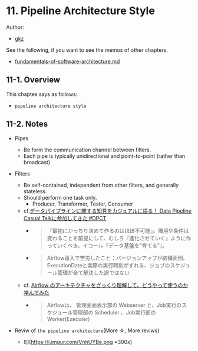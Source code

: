 # 11. Pipeline Architecture Style

Author:
  - [gkz](https://twitter.com/gkzvoice)

See the following, if you want to see the memos of other chapters.
  - [fundamentals-of-software-architecture.md](../fundamentals-of-software-architecture.md)


## 11-1. Overview

This chaptes says as follows:
 - `pipeline architecture style`

## 11-2. Notes

- Pipes
  - Be form the communication channel between filters. 
  - Each pipe is typically unidirectional and point-to-point (rather than broadcast)

- Filters
  - Be self-contained, independent from other filters, and generally stateless. 
  - Should perform one task only. 
      - Producer, Transformer, Tester, Consumer
  - cf.[データパイプラインに関する知見をカジュアルに語る！ Data Pipeline Casual Talkに参加してきた #DPCT](https://dev.classmethod.jp/articles/report-data-pipeline-casual-talk-vol-1/)
      - > 『最初にかっちり決めて作るのはほぼ不可能』。環境や条件は変わることを前提にして、むしろ『進化させていく』ように作っていくべき。イコール『データ基盤を"育てる"』。
      - > Airflow導入で苦労したこと：バージョンアップが結構面倒、ExecutionDateと実際の実行時刻がずれる、ジョブのスケジュール管理が全て解決した訳ではない
  - cf. [Airflow のアーキテクチャをざっくり理解して、どうやって使うのか学んでみた](https://dev.classmethod.jp/articles/airflow-gs-arch-learn/)
      - > Airflowは、 管理画面表示部の Webserver と、Job実行のスケジュール管理部の Scheduler 、Job実行部の Worker(Executer) 

- Reviw of `the pipeline architecture`(More ☆, More reviws)
  - ![](https://i.imgur.com/VnhUYBe.png =300x)

